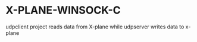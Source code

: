 # X-PLANE-WINSOCK-C
udpclient project reads data from X-plane while udpserver writes data to x-plane 
